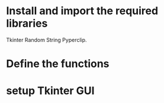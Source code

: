 # Install and import the required libraries
Tkinter
Random
String
Pyperclip.

# Define the functions

# setup Tkinter GUI
